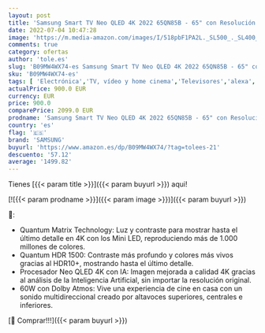 ```yaml
---
layout: post
title: 'Samsung Smart TV Neo QLED 4K 2022 65QN85B - 65" con Resolución 4K  Quantum Matrix Technology  Procesador Neo QLED 4K con Inteligencia Artificial  Quantum HDR 1500  60W Dolby Atmos y Alexa Integrada'
date: 2022-07-04 10:47:28
image: 'https://m.media-amazon.com/images/I/518pbF1PA2L._SL500_._SL400_.jpg'
comments: true
category: ofertas
author: 'tole.es'
slug: 'B09MW4WX74-es Samsung Smart TV Neo QLED 4K 2022 65QN85B - 65" con...'
sku: 'B09MW4WX74-es'
tags: [ 'Electrónica','TV, vídeo y home cinema','Televisores','alexa','samsung','🇪🇸', ]
actualPrice: 900.0 EUR
currency: EUR
price: 900.0
comparePrice: 2099.0 EUR
prodname: 'Samsung Smart TV Neo QLED 4K 2022 65QN85B - 65" con Resolución 4K  Quantum Matrix Technology  Procesador Neo QLED 4K con Inteligencia Artificial  Quantum HDR 1500  60W Dolby Atmos y Alexa Integrada'
country: 'es'
flag: '🇪🇸'
brand: 'SAMSUNG'
buyurl: 'https://www.amazon.es/dp/B09MW4WX74/?tag=tolees-21'
descuento: '57.12'
average: '1499.82'
---
```


Tienes [{{< param title >}}]({{< param buyurl >}}) aqui!

[![{{< param prodname >}}]({{< param image >}})]({{< param buyurl >}})

🔎:

- Quantum Matrix Technology: Luz y contraste para mostrar hasta el último detalle en 4K con los Mini LED, reproduciendo más de 1.000 millones de colores.
- Quantum HDR 1500: Contraste más profundo y colores más vivos gracias al HDR10+, mostrando hasta el último detalle.
- Procesador Neo QLED 4K con IA: Imagen mejorada a calidad 4K gracias al análisis de la Inteligencia Artificial, sin importar la resolución original.
- 60W con Dolby Atmos: Vive una experiencia de cine en casa con un sonido multidireccional creado por altavoces superiores, centrales e inferiores.

[🛒 Comprar!!!]({{< param buyurl >}})
